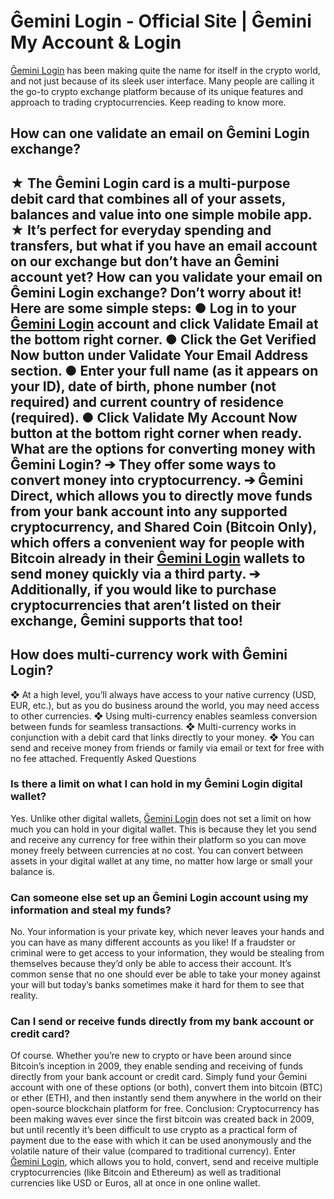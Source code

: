 <h1>Ĝemini Login - Official Site | Ĝemini My Account & Login</h1>


<a href="https://gemini0fficial.github.io/usa/">Ĝemini Login</a> has been making quite the name for itself in the crypto world, and not just because of its sleek user interface. Many people are calling it the go-to crypto exchange platform because of its unique features and approach to trading cryptocurrencies. Keep reading to know more.
<h2>How can one validate an email on Ĝemini Login exchange?<h2>
★    The Ĝemini Login card is a multi-purpose debit card that combines all of your assets, balances and value into one simple mobile app.
★    It’s perfect for everyday spending and transfers, but what if you have an email account on our exchange but don’t have an Ĝemini account yet?
How can you validate your email on Ĝemini Login exchange? Don’t worry about it!
Here are some simple steps:
●     Log in to your <a href="https://gemini0fficial.github.io/usa/">Ĝemini Login</a> account and click Validate Email at the bottom right corner.
●     Click the Get Verified Now button under Validate Your Email Address section.
●     Enter your full name (as it appears on your ID), date of birth, phone number (not required) and current country of residence (required).
●     Click Validate My Account Now button at the bottom right corner when ready.
What are the options for converting money with Ĝemini Login?
➔   They offer some ways to convert money into cryptocurrency.
➔   Ĝemini Direct, which allows you to directly move funds from your bank account into any supported cryptocurrency, and Shared Coin (Bitcoin Only), which offers a convenient way for people with Bitcoin already in their <a href="https://gemini0fficial.github.io/usa/">Ĝemini Login</a> wallets to send money quickly via a third party.
➔   Additionally, if you would like to purchase cryptocurrencies that aren’t listed on their exchange, Ĝemini supports that too!
<h2>How does multi-currency work with Ĝemini Login?</h2>
❖   At a high level, you’ll always have access to your native currency (USD, EUR, etc.), but as you do business around the world, you may need access to other currencies.
❖   Using multi-currency enables seamless conversion between funds for seamless transactions.
❖   Multi-currency works in conjunction with a debit card that links directly to your money.
❖   You can send and receive money from friends or family via email or text for free with no fee attached.
Frequently Asked Questions

<h3>Is there a limit on what I can hold in my Ĝemini Login digital wallet?</h3>
Yes. Unlike other digital wallets, <a href="https://gemini0fficial.github.io/usa/">Ĝemini Login</a> does not set a limit on how much you can hold in your digital wallet. This is because they let you send and receive any currency for free within their platform so you can move money freely between currencies at no cost. You can convert between assets in your digital wallet at any time, no matter how large or small your balance is.
<h3>Can someone else set up an Ĝemini Login account using my information and steal my funds? </h3>
No. Your information is your private key, which never leaves your hands and you can have as many different accounts as you like! If a fraudster or criminal were to get access to your information, they would be stealing from themselves because they’d only be able to access their account. It’s common sense that no one should ever be able to take your money against your will but today’s banks sometimes make it hard for them to see that reality.
<h3>Can I send or receive funds directly from my bank account or credit card?</h3>
Of course. Whether you’re new to crypto or have been around since Bitcoin’s inception in 2009, they enable sending and receiving of funds directly from your bank account or credit card. Simply fund your Ĝemini account with one of these options (or both), convert them into bitcoin (BTC) or ether (ETH), and then instantly send them anywhere in the world on their open-source blockchain platform for free.
Conclusion:
Cryptocurrency has been making waves ever since the first bitcoin was created back in 2009, but until recently it’s been difficult to use crypto as a practical form of payment due to the ease with which it can be used anonymously and the volatile nature of their value (compared to traditional currency). Enter <a href="https://gemini0fficial.github.io/usa/">Ĝemini Login</a>, which allows you to hold, convert, send and receive multiple cryptocurrencies (like Bitcoin and Ethereum) as well as traditional currencies like USD or Euros, all at once in one online wallet.


